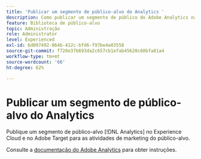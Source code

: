 ```yaml
---
title: 'Publicar um segmento de público-alvo do Analytics '
description: Como publicar um segmento de público do Adobe Analytics na Experience Cloud e no Adobe Target para as atividades de marketing do público-alvo.
feature: Biblioteca de público-alvo
topic: Administração
role: Administrator
level: Experienced
exl-id: 6d097492-864b-412c-bfd6-f97be4a03558
source-git-commit: f720e37b693da2c657cb1efab45620c60bfa81a4
workflow-type: tm+mt
source-wordcount: '66'
ht-degree: 62%

---
```


# Publicar um segmento de público-alvo do Analytics

Publique um segmento de público-alvo [!DNL Analytics] no Experience Cloud e no Adobe Target para as atividades de marketing do público-alvo.

Consulte a [documentação do Adobe Analytics](https://experienceleague.adobe.com/docs/analytics/components/segmentation/segmentation-workflow/seg-publish.html?lang=en) para obter instruções.
